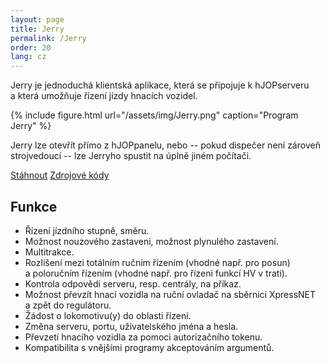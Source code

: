 ```yaml
---
layout: page
title: Jerry
permalink: /Jerry
order: 20
lang: cz
---
```


Jerry je jednoduchá klientská aplikace, která se připojuje k hJOPserveru a která
umožňuje řízení jízdy hnacích vozidel.

{% include figure.html url="/assets/img/Jerry.png" caption="Program Jerry" %}

Jerry lze otevřít přímo z hJOPpanelu, nebo -- pokud dispečer není zároveň
strojvedoucí -- lze Jerryho spustit na úplně jiném počítači.

<a class="btn" href="https://github.com/kmzbrnoI/Jerry/releases">Stáhnout</a>
<a class="btn" href="https://github.com/kmzbrnoI/Jerry">Zdrojové kódy</a>

## Funkce

 * Řízení jízdního stupně, směru.
 * Možnost nouzového zastaveni, možnost plynulého zastavení.
 * Multitrakce.
 * Rozlišení mezi totálním ručním řízením (vhodné např. pro posun) a poloručním
   řízením (vhodné např. pro řízeni funkcí HV v trati).
 * Kontrola odpovědi serveru, resp. centrály, na příkaz.
 * Možnost převzít hnací vozidla na ruční ovladač na sběrnici XpressNET a zpět
   do regulátoru.
 * Žádost o lokomotivu(y) do oblasti řízení.
 * Změna serveru, portu, uživatelského jména a hesla.
 * Převzetí hnacího vozidla za pomoci autorizačního tokenu.
 * Kompatibilita s vnějšími programy akceptováním argumentů.

